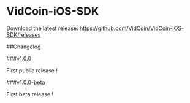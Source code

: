 VidCoin-iOS-SDK
===============

Download the latest release: https://github.com/VidCoin/VidCoin-iOS-SDK/releases

##Changelog

###v1.0.0

First public release !

###v1.0.0-beta

First beta release !
